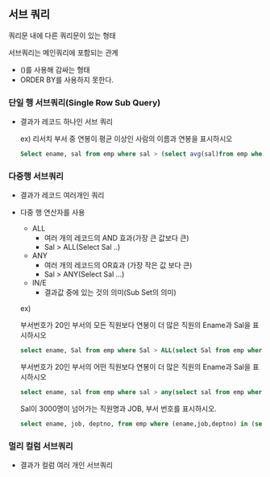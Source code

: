 ## 서브 쿼리

쿼리문 내에 다른 쿼리문이 있는 형태

서브쿼리는 메인쿼리에 포함되는 관계

- ()를 사용해 감싸는 형태
- ORDER BY를 사용하지 못한다.



### 단일 행 서브쿼리(Single Row Sub Query)

- 결과가 레코드 하나인 서브 쿼리

  ex) 리서치 부서 중 연봉이 평균 이상인 사람의 이름과 연봉을 표시하시오

  ``` sql
  Select ename, sal from emp where sal > (select avg(sal)from emp where deptno = (select deptno from dept where dname = 'RESEARCH'));
  ```

  

### 다중행 서브쿼리

* 결과가 레코드 여러개인 쿼리

* 다중 행 연산자를 사용

  * ALL
    * 여러 개의 레코드의 AND 효과(가장 큰 값보다 큰)
    * Sal > ALL(Select Sal ..)
  * ANY
    * 여러 개의 레코드의 OR효과 (가장 작은 값 보다 큰)
    * Sal > ANY(Select Sal ...)
  * IN/E
    * 결과값 중에 있는 것의 의미(Sub Set의 의미)

  

  ex) 

  부서번호가 20인 부서의 모든 직원보다 연봉이 더 많은 직원의 Ename과 Sal을 표시하시오

  ``` sql 
  select ename, Sal from emp where Sal > ALL(select Sal from emp where deptno = 20);
  ```

  부서번호가 20인 부서의 어떤 직원보다 연봉이 더 많은 직원의 Ename과 Sal을 표시하시오

  ``` sql
  select ename, sal from emp where sal > any(select sal from emp where deptno = 20);
  ```

  Sal이 3000명이 넘어가는 직원명과 JOB, 부서 번호를 표시하시오.

  ``` sql
  select ename, job, deptno, from emp where (ename,job,deptno) in (select ename, job, deptno from emp where sal > 3000);
  ```

  

### 멀리 컬럼 서브쿼리

* 결과가 컬럼 여러 개인 서브쿼리

